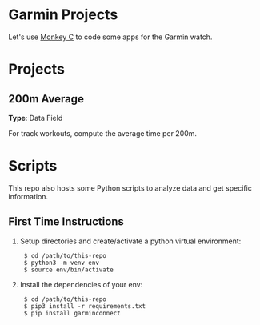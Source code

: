 # Garmin Projects

Let's use [Monkey
C](https://developer.garmin.com/connect-iq/connect-iq-basics/getting-started/)
to code some apps for the Garmin watch.

# Projects

## 200m Average

**Type**: Data Field

For track workouts, compute the average time per 200m.

# Scripts

This repo also hosts some Python scripts to analyze data and get specific
information.

## First Time Instructions

1. Setup directories and create/activate a python virtual environment:

        $ cd /path/to/this-repo
        $ python3 -m venv env
        $ source env/bin/activate

2. Install the dependencies of your env:

        $ cd /path/to/this-repo
        $ pip3 install -r requirements.txt
        $ pip install garminconnect
